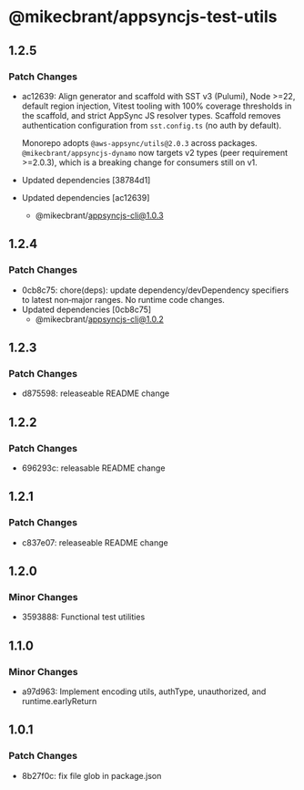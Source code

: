 # @mikecbrant/appsyncjs-test-utils

## 1.2.5

### Patch Changes

- ac12639: Align generator and scaffold with SST v3 (Pulumi), Node >=22, default region injection, Vitest tooling with 100% coverage thresholds in the scaffold, and strict AppSync JS resolver types. Scaffold removes authentication configuration from `sst.config.ts` (no auth by default).

  Monorepo adopts `@aws-appsync/utils@2.0.3` across packages. `@mikecbrant/appsyncjs-dynamo` now targets v2 types (peer requirement >=2.0.3), which is a breaking change for consumers still on v1.

- Updated dependencies [38784d1]
- Updated dependencies [ac12639]
  - @mikecbrant/appsyncjs-cli@1.0.3

## 1.2.4

### Patch Changes

- 0cb8c75: chore(deps): update dependency/devDependency specifiers to latest non‑major ranges. No runtime code changes.
- Updated dependencies [0cb8c75]
  - @mikecbrant/appsyncjs-cli@1.0.2

## 1.2.3

### Patch Changes

- d875598: releaseable README change

## 1.2.2

### Patch Changes

- 696293c: releasable README change

## 1.2.1

### Patch Changes

- c837e07: releaseable README change

## 1.2.0

### Minor Changes

- 3593888: Functional test utilities

## 1.1.0

### Minor Changes

- a97d963: Implement encoding utils, authType, unauthorized, and runtime.earlyReturn

## 1.0.1

### Patch Changes

- 8b27f0c: fix file glob in package.json
